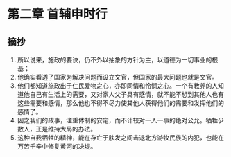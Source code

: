 # 第二章 首辅申时行

## 摘抄

1. 所以说来，施政的要诀，仍不外以抽象的方针为主，以道德为一切事业的根基；
2. 他确实看透了国家为解决问题而设立文官，但国家的最大问题也就是文官。
3. 他们都知道施政出于仁民爱物之心，亦即同情和怜悯之心。一个有教养的人知道他自己有生活上的需要，又对家人父子具有感情，就不能不想到其他人也有这些需要和感情，那么他也不得不尽力使其他人获得他们的需要和发挥他们的感情了。
4. 因之我们的政事，注重体制的安定，而不计较对一人一事的绝对公允。牺牲少数人，正是维持大局的办法。
5. 这种自我牺牲的精神，能在存亡于肤发之间击退北方游牧民族的内犯，也能在万苦千辛中修复黄河的决堤。